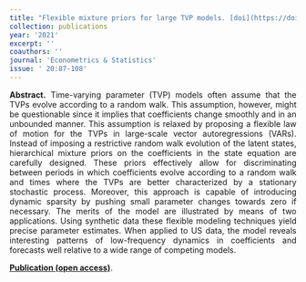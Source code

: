 ```yaml
---
title: "Flexible mixture priors for large TVP models. [doi](https://doi.org/10.1016/j.ecosta.2021.06.001)"
collection: publications
year: '2021'
excerpt: ''
coauthors: ''
journal: 'Econometrics & Statistics'
issue: ' 20:87-108'
---
```

<p align="justify"> <b>Abstract.</b> Time-varying parameter (TVP) models often assume that the TVPs evolve according to a random walk. This assumption, however, might be questionable since it implies that coefficients change smoothly and in an unbounded manner. This assumption is relaxed by proposing a flexible law of motion for the TVPs in large-scale vector autoregressions (VARs). Instead of imposing a restrictive random walk evolution of the latent states, hierarchical mixture priors on the coefficients in the state equation are carefully designed. These priors effectively allow for discriminating between periods in which coefficients evolve according to a random walk and times where the TVPs are better characterized by a stationary stochastic process. Moreover, this approach is capable of introducing dynamic sparsity by pushing small parameter changes towards zero if necessary. The merits of the model are illustrated by means of two applications. Using synthetic data these flexible modeling techniques yield precise parameter estimates. When applied to US data, the model reveals interesting patterns of low-frequency dynamics in coefficients and forecasts well relative to a wide range of competing models.
</p>

[**Publication (open access)**](https://doi.org/10.1016/j.ecosta.2021.06.001).
